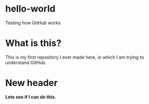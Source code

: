 # hello-world
Testing how GitHub works

# What is this?
This is my first repository I ever made here, in which I am trying to understand GitHub.


# New header
**Lets see if I can do this.**

